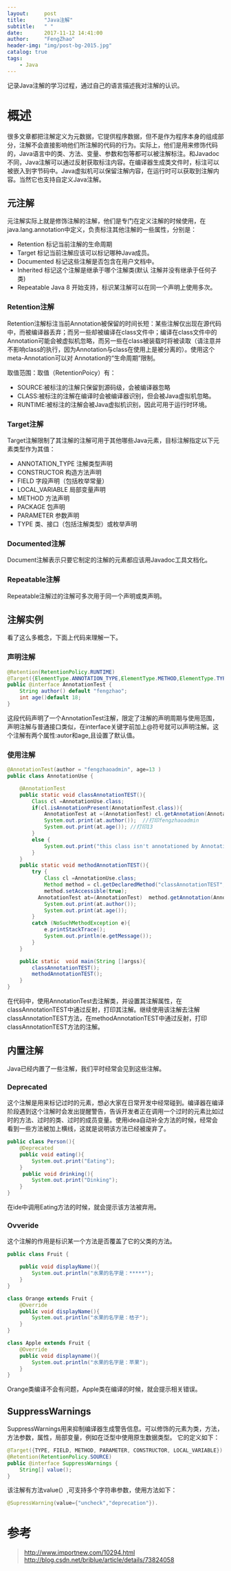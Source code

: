 ```yaml
---
layout:     post
title:      "Java注解"
subtitle:   " "
date:       2017-11-12 14:41:00
author:     "FengZhao"
header-img: "img/post-bg-2015.jpg"
catalog: true
tags:
    - Java
---
```

记录Java注解的学习过程，通过自己的语言描述我对注解的认识。
<!-- more -->

# 概述

很多文章都把注解定义为元数据，它提供程序数据，但不是作为程序本身的组成部分，注解不会直接影响他们所注解的代码的行为。实际上，他们是用来修饰代码的，Java语言中的类、方法、变量、参数和包等都可以被注解标注。和Javadoc不同，Java注解可以通过反射获取标注内容。在编译器生成类文件时，标注可以被嵌入到字节码中。Java虚拟机可以保留注解内容，在运行时可以获取到注解内容。当然它也支持自定义Java注解。

## 元注解
    
元注解实际上就是修饰注解的注解，他们是专门在定义注解的时候使用，在java.lang.annotation中定义，负责标注其他注解的一些属性，分别是：
 +  Retention   标记当前注解的生命周期
 +  Target  标记当前注解应该可以标记哪种Java成员。
 +  Documented  标记这些注解是否包含在用户文档中。  
 +  Inherited  标记这个注解是继承于哪个注解类(默认 注解并没有继承于任何子类)
 +  Repeatable  Java 8 开始支持，标识某注解可以在同一个声明上使用多次。

### Retention注解
Retention注解标注当前Annotation被保留的时间长短：某些注解仅出现在源代码中，而被编译器丢弃；而另一些却被编译在class文件中；编译在class文件中的Annotation可能会被虚拟机忽略，而另一些在class被装载时将被读取（请注意并不影响class的执行，因为Annotation与class在使用上是被分离的）。使用这个meta-Annotation可以对 Annotation的“生命周期”限制。

取值范围：取值（RetentionPoicy）有：
+ SOURCE:被标注的注解只保留到源码级，会被编译器忽略
+ CLASS:被标注的注解在编译时会被编译器识别，但会被Java虚拟机忽略。
+ RUNTIME:被标注的注解会被Java虚拟机识别，因此可用于运行时环境。

### Target注解

Target注解限制了其注解的注解可用于其他哪些Java元素，目标注解指定以下元素类型作为其值：

+ ANNOTATION_TYPE	注解类型声明
+ CONSTRUCTOR	构造方法声明
+ FIELD	字段声明（包括枚举常量）
+ LOCAL_VARIABLE	局部变量声明
+ METHOD	方法声明
+ PACKAGE	包声明
+ PARAMETER	参数声明
+ TYPE	类、接口（包括注解类型）或枚举声明

### Documented注解
Document注解表示只要它制定的注解的元素都应该用Javadoc工具文档化。

### Repeatable注解
Repeatable注解过的注解可多次用于同一个声明或类声明。




## 注解实例

看了这么多概念，下面上代码来理解一下。


### 声明注解

``` java
@Retention(RetentionPolicy.RUNTIME)
@Target({ElementType.ANNOTATION_TYPE,ElementType.METHOD,ElementType.TYPE,ElementType.FIELD})
public @interface AnnotationTest {
    String author() default "fengzhao";
    int age()default 18;
}
```
这段代码声明了一个AnnotationTest注解，限定了注解的声明周期与使用范围，声明注解与普通接口类似，在interface关键字前加上@符号就可以声明注解。这个注解有两个属性:autor和age,且设置了默认值。

### 使用注解

```java
@AnnotationTest(author = "fengzhaoadmin", age=13 )
public class AnnotationUse {

    @AnnotationTest
    public static void classAnnotationTEST(){
        Class cl =AnnotationUse.class;
        if(cl.isAnnotationPresent(AnnotationTest.class)){
            AnnotationTest at =(AnnotationTest) cl.getAnnotation(AnnotationTest.class);
            System.out.print(at.author());  //打印fengzhaoadmin
            System.out.print(at.age()); //打印13
        }
        else {
            System.out.print("this class isn't annotationed by AnnotationTest ");
        }
    }
    public static void methodAnnotationTEST(){
        try {
            Class cl =AnnotationUse.class;
            Method method = cl.getDeclaredMethod("classAnnotationTEST",(Class [])null );
            method.setAccessible(true);
          AnnotationTest at=(AnnotationTest)  method.getAnnotation(AnnotationTest.class);
            System.out.print(at.author());
            System.out.print(at.age());
        }
        catch (NoSuchMethodException e){
            e.printStackTrace();
            System.out.println(e.getMessage());
        }
    }

    public static  void main(String []argss){
        classAnnotationTEST();
        methodAnnotationTEST();
    }
}
```

在代码中，使用AnnotationTest去注解类，并设置其注解属性，在classAnnotationTEST中通过反射，打印其注解。继续使用该注解去注解classAnnotationTEST方法，在methodAnnotationTEST中通过反射，打印classAnnotationTEST方法的注解。



## 内置注解

Java已经内置了一些注解，我们平时经常会见到这些注解。

### Deprecated

这个注解是用来标记过时的元素，想必大家在日常开发中经常碰到。编译器在编译阶段遇到这个注解时会发出提醒警告，告诉开发者正在调用一个过时的元素比如过时的方法、过时的类、过时的成员变量。使用idea自动补全方法的时候，经常会看到一些方法被加上横线，这就是说明该方法已经被废弃了。 

```java
public class Person(){
    @Deprecated
    public void eating(){
        System.out.print("Eating");
    }
     public void drinking(){
        System.out.print("Dinking");
    }
}
```
在ide中调用Eating方法的时候，就会提示该方法被弃用。

### Ovveride
这个注解的作用是标识某一个方法是否覆盖了它的父类的方法。

```java
public class Fruit {

    public void displayName(){
        System.out.println("水果的名字是：*****");
    }
}

class Orange extends Fruit {
    @Override
    public void displayName(){
        System.out.println("水果的名字是：桔子");
    }
}

class Apple extends Fruit {
    @Override
    public void displayname(){
        System.out.println("水果的名字是：苹果");
    }
} 
```
Orange类编译不会有问题，Apple类在编译的时候，就会提示相关错误。


## SuppressWarnings

SuppressWarnings用来抑制编译器生成警告信息。可以修饰的元素为类，方法，方法参数，属性，局部变量，例如在泛型中使用原生数据类型。
它的定义如下：
```java
@Target({TYPE, FIELD, METHOD, PARAMETER, CONSTRUCTOR, LOCAL_VARIABLE})
@Retention(RetentionPolicy.SOURCE)
public @interface SuppressWarnings {
    String[] value();
}
```
该注解有方法value(）,可支持多个字符串参数，使用方法如下：
```java
@SupressWarning(value={"uncheck","deprecation"}).
```

# 参考

>  http://www.importnew.com/10294.html
> http://blog.csdn.net/briblue/article/details/73824058
